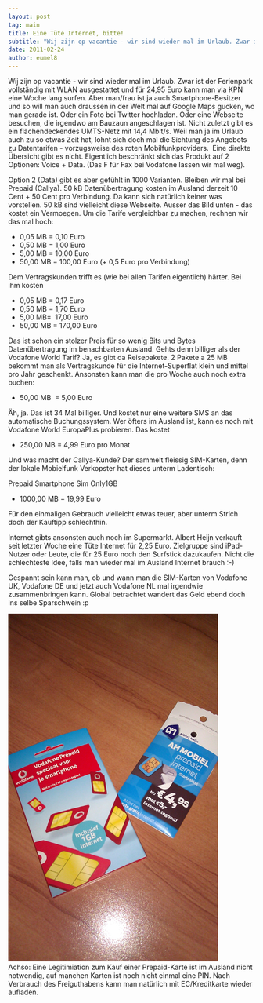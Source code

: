 ```yaml
---
layout: post
tag: main
title: Eine Tüte Internet, bitte!
subtitle: "Wij zijn op vacantie - wir sind wieder mal im Urlaub. Zwar ist der Ferienpark vollständig mit WLAN ausgestattet und für 24,95 Euro kann man via KPN eine Woche lang surfen. Aber man/frau ist ja auch Smartphone-Besitzer und so will man auch draussen in&hellip;"
date: 2011-02-24
author: eumel8
---
```


<p style="text-align: left;">Wij zijn op vacantie - wir sind wieder mal im Urlaub. Zwar ist der Ferienpark vollständig mit WLAN ausgestattet und für 24,95 Euro kann man via KPN eine Woche lang surfen. Aber man/frau ist ja auch Smartphone-Besitzer und so will man auch draussen in der Welt mal auf Google Maps gucken, wo man gerade ist. Oder ein Foto bei Twitter hochladen. Oder eine Webseite besuchen, die irgendwo am Bauzaun angeschlagen ist. Nicht zuletzt gibt es ein flächendeckendes UMTS-Netz mit 14,4 Mbit/s. Weil man ja im Urlaub auch zu so etwas Zeit hat, lohnt sich doch mal die Sichtung des Angebots zu Datentarifen - vorzugsweise des roten Mobilfunkproviders.  Eine direkte Übersicht gibt es nicht. Eigentlich beschränkt sich das Produkt auf 2 Optionen: Voice + Data. (Das F für Fax bei Vodafone lassen wir mal weg).</p>
<p style="text-align: left;">Option 2 (Data) gibt es aber gefühlt in 1000 Varianten. Bleiben wir mal bei Prepaid (Callya). 50 kB Datenübertragung kosten im Ausland derzeit 10 Cent + 50 Cent pro Verbindung. Da kann sich natürlich keiner was vorstellen. 50 kB sind vielleicht diese Webseite. Ausser das Bild unten - das kostet ein Vermoegen. Um die Tarife vergleichbar zu machen, rechnen wir das mal hoch:</p>
<ul style="text-align: left;">
<li>0,05 MB = 0,10 Euro</li>
<li>0,50 MB = 1,00 Euro</li>
<li>5,00 MB = 10,00 Euro</li>
<li>50,00 MB = 100,00 Euro (+ 0,5 Euro pro Verbindung)</li>
</ul>
<p style="text-align: left;">Dem Vertragskunden trifft es (wie bei allen Tarifen eigentlich) härter. Bei ihm kosten</p>
<ul style="text-align: left;">
<li>0,05 MB = 0,17 Euro</li>
<li>0,50 MB = 1,70 Euro</li>
<li>5,00 MB=  17,00 Euro</li>
<li>50,00 MB = 170,00 Euro</li>
</ul>
<p style="text-align: left;">Das ist schon ein stolzer Preis für so wenig Bits und Bytes Datenübertragung im benachbarten Ausland. Gehts denn billiger als der Vodafone World Tarif? Ja, es gibt da Reisepakete. 2 Pakete a 25 MB bekommt man als Vertragskunde für die Internet-Superflat klein und mittel pro Jahr geschenkt. Ansonsten kann man die pro Woche auch noch extra buchen:</p>
<ul style="text-align: left;">
<li>50,00 MB  = 5,00 Euro</li>
</ul>
<p style="text-align: left;">Äh, ja. Das ist 34 Mal billiger. Und kostet nur eine weitere SMS an das automatische Buchungssystem. Wer öfters im Ausland ist, kann es noch mit Vodafone World EuropaPlus probieren. Das kostet</p>
<ul style="text-align: left;">
<li>250,00 MB = 4,99 Euro pro Monat</li>
</ul>
<p style="text-align: left;">Und was macht der Callya-Kunde? Der sammelt fleissig SIM-Karten, denn der lokale Mobielfunk Verkopster hat dieses unterm Ladentisch:</p>
<p style="text-align: left;">Prepaid Smartphone Sim Only1GB</p>
<ul style="text-align: left;">
<li>1000,00 MB = 19,99 Euro</li>
</ul>
<p style="text-align: left;">Für den einmaligen Gebrauch vielleicht etwas teuer, aber unterm Strich doch der Kauftipp schlechthin.</p>
<p style="text-align: left;">Internet gibts ansonsten auch noch im Supermarkt. Albert Heijn verkauft seit letzter Woche eine Tüte Internet für 2,25 Euro. Zielgruppe sind iPad-Nutzer oder Leute, die für 25 Euro noch den Surfstick dazukaufen. Nicht die schlechteste Idee, falls man wieder mal im Ausland Internet brauch :-)</p>
<p style="text-align: left;">Gespannt sein kann man, ob und wann man die SIM-Karten von Vodafone UK, Vodafone DE und jetzt auch Vodafone NL mal irgendwie zusammenbringen kann. Global betrachtet wandert das Geld ebend doch ins selbe Sparschwein :p</p>
<img src="/images/IMAG0018.jpg" alt="" width="429" height="709" />
<div class="image_block">Achso: Eine Legitimiation zum Kauf einer Prepaid-Karte ist im Ausland nicht notwendig, auf manchen Karten ist noch nicht einmal eine PIN. Nach Verbrauch des Freiguthabens kann man natürlich mit EC/Kreditkarte wieder aufladen.</div>
